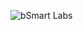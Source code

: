 ![bSmart Labs](https://www.bsmartlabs.com/wp-content/uploads/2013/03/bsmartlabs_contatti_fb_share.png)
